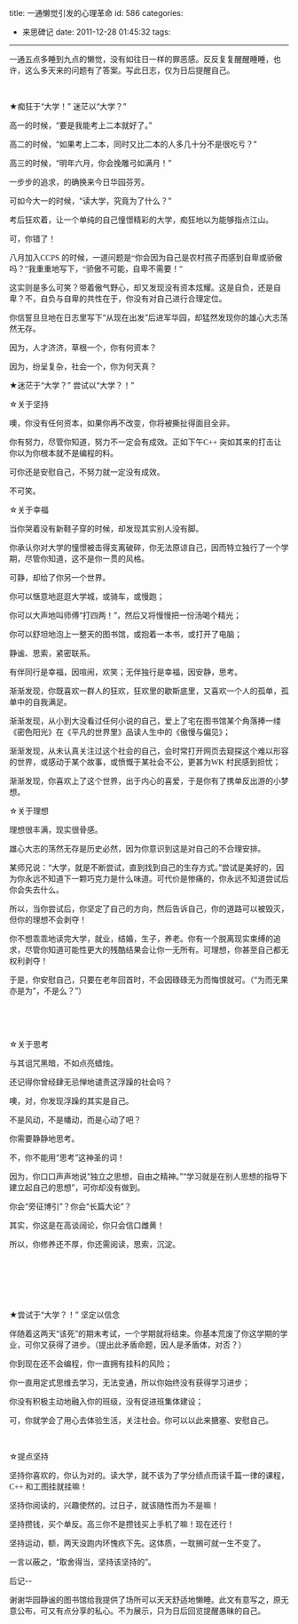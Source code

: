 title: 一通懒觉引发的心理革命
id: 586
categories:
  - 来思碑记
date: 2011-12-28 01:45:32
tags:
---

一通五点多睡到九点的懒觉，没有如往日一样的罪恶感。反反复复醒醒睡睡，也许，这么多天来的问题有了答案。写此日志，仅为日后提醒自己。

&nbsp;

★痴狂于“大学！” 迷茫以“大学？”

高一的时候，“要是我能考上二本就好了。”

高二的时候，“如果考上二本，同时又比二本的人多几十分不是很吃亏？”

高三的时候，“明年六月，你会挽雕弓如满月！”

一步步的追求，的确换来今日华园芬芳。

可如今大一的时候，“读大学，究竟为了什么？”

考后狂欢着，让一个单纯的自己憧憬精彩的大学，痴狂地以为能够指点江山。

可，你错了！

八月加入<span style="font-family: 'Times New Roman';">CCPS</span> <span style="font-family: 宋体;">的时候，一道问题是“你会因为自己是农村孩子而感到自卑或骄傲吗？”我重重地写下，“骄傲不可能，自卑不需要！”</span>

这实则是多么可笑？带着傲气野心，却又发现没有资本炫耀。这是自负，还是自卑？不，自负与自卑的共性在于，你没有对自己进行合理定位。

你信誓旦旦地在日志里写下“从现在出发”后进军华园，却猛然发现你的雄心大志荡然无存。

因为，人才济济，草根一个，你有何资本？

因为，纷呈复杂，社会一个，你为何天真？

★迷茫于“大学？” 尝试以“大学？！”

☆关于坚持

噢，你没有任何资本，如果你再不改变，你将被撕扯得面目全非。

你有努力，尽管你知道，努力不一定会有成效。正如下午<span style="font-family: 'Times New Roman';">C++</span> <span style="font-family: 宋体;">突如其来的打击让你以为你根本就不是编程的料。</span>

可你还是安慰自己，不努力就一定没有成效。

不可笑。

☆关于幸福

当你哭着没有新鞋子穿的时候，却发现其实别人没有脚。

你承认你对大学的憧憬被击得支离破碎，你无法原谅自己，因而特立独行了一个学期，尽管你知道，这不是你一贯的风格。

可静，却给了你另一个世界。

你可以惬意地逛逛大学城，或骑车，或慢跑；

你可以大声地叫师傅“打四两！”，然后又将慢慢把一份汤喝个精光；

你可以舒坦地泡上一整天的图书馆，或抱着一本书，或打开了电脑；

静谧、思索，紧密联系。

有伴同行是幸福，因喧闹，欢笑；无伴独行是幸福，因安静，思考。

渐渐发现，你既喜欢一群人的狂欢，狂欢里的歇斯底里，又喜欢一个人的孤单，孤单中的自我满足。

渐渐发现，从小到大没看过任何小说的自己，爱上了宅在图书馆某个角落捧一缕《密色阳光》在《平凡的世界里》品读人生中的《傲慢与偏见》；

渐渐发现，从未认真关注过这个社会的自己，会时常打开网页去窥探这个难以形容的世界，或感动于某个故事，或愤慨于某社会不公，更甚为<span style="font-family: 'Times New Roman';">WK</span> <span style="font-family: 宋体;">村民感到担忧；</span>

渐渐发现，你喜欢上了这个世界，出于内心的喜爱，于是你有了携单反出游的小梦想。

☆关于理想

理想很丰满，现实很骨感。

雄心大志的荡然无存是历史必然，因为你意识到这是对自己的不合理安排。

某师兄说：“大学，就是不断尝试，直到找到自己的生存方式。”尝试是美好的，因为你永远不知道下一颗巧克力是什么味道。可代价是惨痛的，你永远不知道尝试后你会失去什么。

所以，当你尝试后，你坚定了自己的方向，然后告诉自己，你的道路可以被毁灭，但你的理想不会剥夺！

你不想乖乖地读完大学，就业，结婚，生子，养老。你有一个脱离现实束缚的追求，尽管你知道可能性更大的残酷结果会让你一无所有。可理想，你甚至自己都无权利剥夺！

于是，你安慰自己，只要在老年回首时，不会因碌碌无为而悔恨就可。（“为而无果亦是为”，不是么？”）

&nbsp;

&nbsp;

☆关于思考

与其诅咒黑暗，不如点亮蜡烛。

还记得你曾经肆无忌惮地谴责这浮躁的社会吗？

噢，对，你发现浮躁的其实是自己。

不是风动，不是幡动，而是心动了吧？

你需要静静地思考。

不，你不能用“思考”这神圣的词！

因为，你口口声声地说“独立之思想，自由之精神。”“学习就是在别人思想的指导下建立起自己的思想”，可你却没有做到。

你会“旁征博引”？你会“长篇大论”？

其实，你这是在高谈阔论，你只会信口雌黄！

所以，你修养还不厚，你还需阅读，思索，沉淀。

&nbsp;

&nbsp;

&nbsp;

★尝试于“大学？！” 坚定以信念

伴随着这两天“该死”的期末考试，一个学期就将结束。你基本荒废了你这学期的学业，可你又获得了进步。（提出此矛盾命题，因人是矛盾体，对否？）

你到现在还不会编程，你一直拥有挂科的风险；

你一直用定式思维去学习，无法变通，所以你始终没有获得学习进步；

你没有积极主动地融入你的班级，没有促进班集体建设；

可，你就学会了用心去体验生活，关注社会。你可以以此来搪塞、安慰自己。

&nbsp;

☆提点坚持

坚持你喜欢的，你认为对的。读大学，就不该为了学分绩点而读千篇一律的课程，<span style="font-family: 'Times New Roman';">C++</span> <span style="font-family: 宋体;">和工图挂就挂嘛！</span>

坚持你阅读的，兴趣使然的。过日子，就该随性而为不是嘛！

坚持攒钱，买个单反。高三你不是攒钱买上手机了嘛！现在还行！

坚持运动，额，两天没跑内环愧疚下先。这体质，一耽搁可就一生不变了。

一言以蔽之，“取舍得当，坚持该坚持的”。
<div></div>
后记--

谢谢华园静谧的图书馆给我提供了场所可以天天舒适地懒睡。此文有意写之，原无意公布，可又有点分享的私心。不为展示，只为日后回览提醒愚昧的自己。